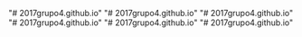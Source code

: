 "# 2017grupo4.github.io" 
"# 2017grupo4.github.io" 
"# 2017grupo4.github.io" 
"# 2017grupo4.github.io" 
"# 2017grupo4.github.io" 
"# 2017grupo4.github.io" 

